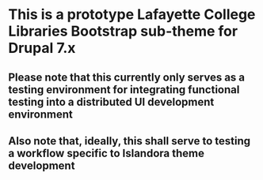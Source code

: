 
# This is a prototype Lafayette College Libraries Bootstrap sub-theme for Drupal 7.x
## Please note that this currently only serves as a testing environment for integrating functional testing into a distributed UI development environment
## Also note that, ideally, this shall serve to testing a workflow specific to Islandora theme development
